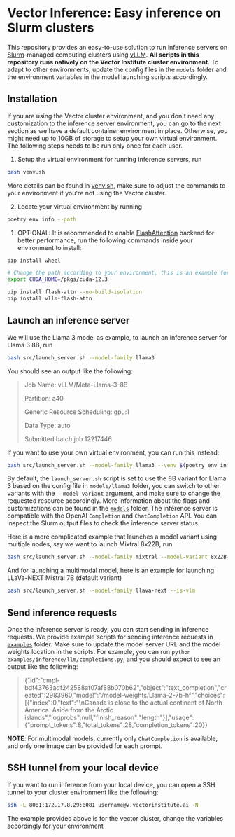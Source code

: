# Vector Inference: Easy inference on Slurm clusters
This repository provides an easy-to-use solution to run inference servers on [Slurm](https://slurm.schedmd.com/overview.html)-managed computing clusters using [vLLM](https://docs.vllm.ai/en/latest/). **All scripts in this repository runs natively on the Vector Institute cluster environment**. To adapt to other environments, update the config files in the `models` folder and the environment variables in the model launching scripts accordingly.

## Installation
If you are using the Vector cluster environment, and you don't need any customization to the inference server environment, you can go to the next section as we have a default container environment in place. Otherwise, you might need up to 10GB of storage to setup your own virtual environment. The following steps needs to be run only once for each user.

1. Setup the virtual environment for running inference servers, run
```bash
bash venv.sh
```
More details can be found in [venv.sh](venv.sh), make sure to adjust the commands to your environment if you're not using the Vector cluster.

2. Locate your virtual environment by running
```bash
poetry env info --path
```

1. OPTIONAL: It is recommended to enable [FlashAttention](https://github.com/Dao-AILab/flash-attention) backend for better performance, run the following commands inside your environment to install:
```bash
pip install wheel

# Change the path according to your environment, this is an example for the Vector cluster
export CUDA_HOME=/pkgs/cuda-12.3

pip install flash-attn --no-build-isolation
pip install vllm-flash-attn
```

## Launch an inference server
We will use the Llama 3 model as example, to launch an inference server for Llama 3 8B, run
```bash
bash src/launch_server.sh --model-family llama3
```
You should see an output like the following:
> Job Name: vLLM/Meta-Llama-3-8B
>
> Partition: a40
>
> Generic Resource Scheduling: gpu:1
>
> Data Type: auto
>
> Submitted batch job 12217446

If you want to use your own virtual environment, you can run this instead:
```bash
bash src/launch_server.sh --model-family llama3 --venv $(poetry env info --path)
```
By default, the `launch_server.sh` script is set to use the 8B variant for Llama 3 based on the config file in `models/llama3` folder, you can switch to other variants with the `--model-variant` argument, and make sure to change the requested resource accordingly. More information about the flags and customizations can be found in the [`models`](models) folder. The inference server is compatible with the OpenAI `Completion` and `ChatCompletion` API. You can inspect the Slurm output files to check the inference server status.

Here is a more complicated example that launches a model variant using multiple nodes, say we want to launch Mixtral 8x22B, run
```bash
bash src/launch_server.sh --model-family mixtral --model-variant 8x22B-v0.1 --num-nodes 2 --num-gpus 4
```

And for launching a multimodal model, here is an example for launching LLaVa-NEXT Mistral 7B (default variant)
```bash
bash src/launch_server.sh --model-family llava-next --is-vlm
```

## Send inference requests
Once the inference server is ready, you can start sending in inference requests. We provide example scripts for sending inference requests in [`examples`](examples) folder. Make sure to update the model server URL and the model weights location in the scripts. For example, you can run `python examples/inference/llm/completions.py`, and you should expect to see an output like the following:
> {"id":"cmpl-bdf43763adf242588af07af88b070b62","object":"text_completion","created":2983960,"model":"/model-weights/Llama-2-7b-hf","choices":[{"index":0,"text":"\nCanada is close to the actual continent of North America. Aside from the Arctic islands","logprobs":null,"finish_reason":"length"}],"usage":{"prompt_tokens":8,"total_tokens":28,"completion_tokens":20}}

**NOTE**: For multimodal models, currently only `ChatCompletion` is available, and only one image can be provided for each prompt.

## SSH tunnel from your local device
If you want to run inference from your local device, you can open a SSH tunnel to your cluster environment like the following:
```bash
ssh -L 8081:172.17.8.29:8081 username@v.vectorinstitute.ai -N
```
The example provided above is for the vector cluster, change the variables accordingly for your environment
